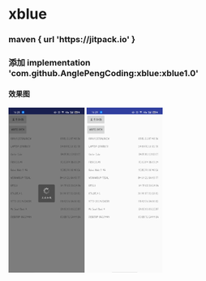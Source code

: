 # xblue

<h3> maven { url 'https://jitpack.io' }  </h3>
<h3> 添加 implementation 'com.github.AnglePengCoding:xblue:xblue1.0' </h3>

<h4>效果图</h4>

<img src="https://github.com/AnglePengCoding/xblue/blob/main/app/device-2021-11-08-162859.png" width="150px">
<img src="https://github.com/AnglePengCoding/xblue/blob/main/app/device-2021-11-08-162927.png" width="150px">

